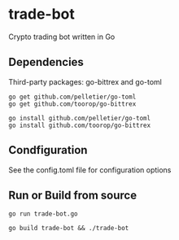 # trade-bot
Crypto trading bot written in Go

## Dependencies

Third-party packages: go-bittrex and go-toml
```
go get github.com/pelletier/go-toml
go get github.com/toorop/go-bittrex

go install github.com/pelletier/go-toml
go install github.com/toorop/go-bittrex
```
## Condfiguration

See the config.toml file for configuration options

## Run or Build from source

```
go run trade-bot.go
```

```
go build trade-bot && ./trade-bot
```
